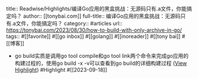 title:: Readwise/Highlights/编译Go应用的黑盒挑战：无源码只有.a文件，你能搞定吗？
author:: [[tonybai.com]]
full-title:: 编译Go应用的黑盒挑战：无源码只有.a文件，你能搞定吗？
category:: #articles
url:: https://tonybai.com/2023/08/30/how-to-build-with-only-archive-in-go/
tags:: #[[favorite]] #[[go inbox]] #[[golang]] #[[inoreader]] #[[tony bai]] #[[博客]]

- go build实质是调用go tool compile和go tool link两个命令来完成go应用的构建过程的，使用go build -x -v可以查看到go build的详细构建过程 ([View Highlight](https://read.readwise.io/read/01hakkan03q2djhktq1ad2j716)) #Highlight #[[2023-09-18]]